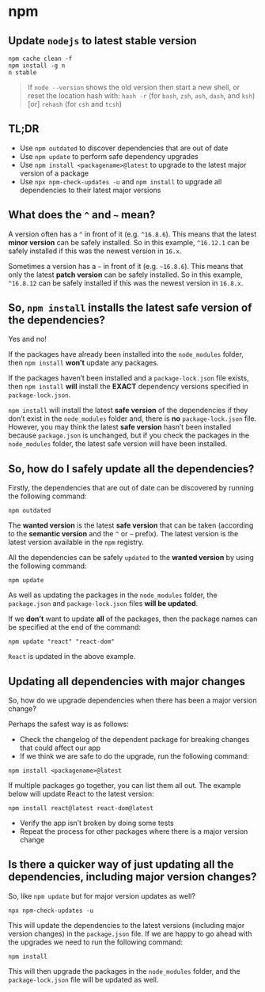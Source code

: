 # npm

## Update `nodejs` to latest stable version

```
npm cache clean -f
npm install -g n
n stable
```

> If `node --version` shows the old version then start a new shell, or reset the location hash with: `hash -r` (for `bash`, `zsh`, `ash`, `dash`, and `ksh`) [or] `rehash` (for `csh` and `tcsh`)

## TL;DR

-   Use `npm outdated` to discover dependencies that are out of date
-   Use `npm update` to perform safe dependency upgrades
-   Use `npm install <packagename>@latest` to upgrade to the latest major version of a package
-   Use `npx npm-check-updates -u` and `npm install` to upgrade all dependencies to their latest major versions

## What does the `^` and `~` mean?

A version often has a `^` in front of it (e.g. `^16.8.6`). This means that the latest **minor version** can be safely installed. So in this example, `^16.12.1` can be safely installed if this was the newest version in `16.x`.

Sometimes a version has a `~` in front of it (e.g. `~16.8.6`). This means that only the latest **patch version** can be safely installed. So in this example, `^16.8.12` can be safely installed if this was the newest version in `16.8.x`.

## So, `npm install` installs the latest safe version of the dependencies?

Yes and no!

If the packages have already been installed into the `node_modules` folder, then `npm install` **won’t** update any packages.

If the packages haven’t been installed and a `package-lock.json` file exists, then `npm install` **will** install the **EXACT** dependency versions specified in `package-lock.json`.

`npm install` will install the latest **safe version** of the dependencies if they don’t exist in the `node_modules` folder and, there is **no** `package-lock.json` file. However, you may think the latest **safe version** hasn’t been installed because `package.json` is unchanged, but if you check the packages in the `node_modules` folder, the latest safe version will have been installed.

## So, how do I safely update all the dependencies?

Firstly, the dependencies that are out of date can be discovered by running the following command:

```
npm outdated
```

The **wanted version** is the latest **safe version** that can be taken (according to the **semantic version** and the `^` or `~` prefix). The latest version is the latest version available in the `npm` registry.

All the dependencies can be safely `updated` to the **wanted version** by using the following command:

```
npm update
```

As well as updating the packages in the `node_modules` folder, the `package.json` and `package-lock.json` files **will be updated**.

If we **don’t** want to update **all** of the packages, then the package names can be specified at the end of the command:

```
npm update "react" "react-dom"
```

`React` is updated in the above example.

## Updating all dependencies with major changes

So, how do we upgrade dependencies when there has been a major version change?

Perhaps the safest way is as follows:

-   Check the changelog of the dependent package for breaking changes that could affect our app
-   If we think we are safe to do the upgrade, run the following command:

```
npm install <packagename>@latest
```

If multiple packages go together, you can list them all out. The example below will update React to the latest version:

```
npm install react@latest react-dom@latest
```

-   Verify the app isn’t broken by doing some tests
-   Repeat the process for other packages where there is a major version change

## Is there a quicker way of just updating all the dependencies, including major version changes?

So, like `npm update` but for major version updates as well?

```
npx npm-check-updates -u
```

This will update the dependencies to the latest versions (including major version changes) in the `package.json` file. If we are happy to go ahead with the upgrades we need to run the following command:

```
npm install
```

This will then upgrade the packages in the `node_modules` folder, and the `package-lock.json` file will be updated as well.
